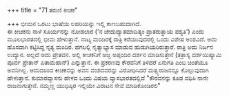 +++
title = "71 ತರುಣಿ ಕೀಚಕ"

+++
ಭೀಮನ ಒರಟು ಭಾಷೆಯ ಲಹರಿಯನ್ನು ಇಲ್ಲಿ ಕಾಣಬಹುದಾಗಿದೆ.  
ಈ ಕೀಚಕನು ನಾಳೆ ಸೂರ್ಯನನ್ನು ನೋಡಲಾರ ('ನ ಚೇದುದ್ಯಾತಮಾದಿತ್ಯಂ ಪ್ರಾತರುತ್ಥಾಯ ಪಶ್ಯತಿ') ಎಂದು ಮೂಲಭಾರತದಲ್ಲಿ ಭೀಮ ಹೇಳುತ್ತಾನೆ. ನಾಟ್ಯ ಮಂದಿರಕ್ಕೆ ರಾತ್ರಿ ಕರೆಯುವುದರಲ್ಲಿ ಒಂದು ವಿಶೇಷ ಅಂಶವಿದೆ. ಅದು ಹೊಸದಾಗಿ ಕಟ್ಟಿಸಿದ್ದ ನೃತ್ಯ ಮಂದಿರ. ಹಗಲಲ್ಲಿ ನೃತ್ಯಾಭ್ಯಾಸ ಮಾಡುವ ಹುಡುಗಿಯರಿರುತ್ತಾರೆ. ರಾತ್ರಿ ಅದು ನಿರ್ಜನ ಉದ್ಯಾನ. ಅಲ್ಲದೆ ಅದು ಪ್ರೇತವನ. ಅಲ್ಲಿ ಕೀಚಕನಿಗೆ ಅಜ್ಜ ಅಪ್ಪಂದಿರ ದರ್ಶನ ಮಾಡಿಸುತ್ತೇನೆ (ತತ್ರಾಸ್ಯ ದರ್ಶಯಿಷ್ಯಾಮಿ ಪೂರ್ವ ಪ್ರೇತಾನ್ ಪಿತಾಮಹಾನ್) ಎನ್ನುತ್ತಾನೆ. ಈ ಪ್ರಕರಣವು ಕೌರವನಿಗೆ ತಿಳಿದರೆ ಏನುಗತಿ ಎಂಬ ಚಿಂತೆಯೂ ಅವನಿಗಿಲ್ಲ. ಆದುದರಿಂದ ಕೀಚಕನನ್ನು ಅವನ ವಂಶದವರನ್ನು ವಿರೋಧಿಸಿದರೆ ಮತ್ಸ್ಯರಾಜನನ್ನೂ ಕೊಲ್ಲುವುದಾಗಿ ಹೇಳುತ್ತಾನೆ. ಕುಮಾರವ್ಯಾಸನು ಹೇಳದ ಒಂದು ವಿಷಯ ವ್ಯಾಸಭಾರತದಲ್ಲಿದೆ "ಕೌರವನನ್ನು ಕೂಡ ವಧಿಸಿ ನಾನೇ ರಾಜನಾಗುತ್ತೇನೆ. ನಮ್ಮಣ್ಣ ಯುಧಿಷ್ಠಿರ ಇಲ್ಲಿಯೇ ವಿರಾಟನ ಸೇವೆ ಮಾಡಿಕೊಂಡಿರಲಿ"
